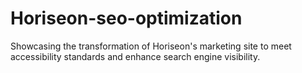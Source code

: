 # Horiseon-seo-optimization
Showcasing the transformation of Horiseon's marketing site to meet accessibility standards and enhance search engine visibility.
